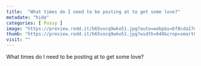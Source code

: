 ```yaml
---
title:  "What times do I need to be posting at to get some love?"
metadate: "hide"
categories: [ Pussy ]
image: "https://preview.redd.it/b65vocq9wko51.jpg?auto=webp&s=bf8cda17eb852757e939ebca106a8e21af3ab9e6"
thumb: "https://preview.redd.it/b65vocq9wko51.jpg?width=640&crop=smart&auto=webp&s=f845e5c94ea06f17ad3d741af1d21cf6eb28e521"
visit: ""
---
```

What times do I need to be posting at to get some love?
